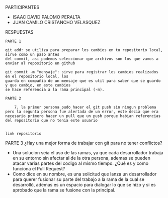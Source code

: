 
PARTICIPANTES
- ISAAC DAVID PALOMO PERALTA
- JUAN CAMILO CRISTANCHO VELASQUEZ

RESPUESTAS

    PARTE 1
    
    git add: se utiliza para preparar los cambios en tu repositorio local, sirve como un paso antes
    del commit, asi podemos seleccionar que archivos son los que vamos a enviar al repositorio en github

    git commit -m "mensaje": sirve para registrar los cambios realizados en el repositorio local, los 
    guarda en compañia de un mensaje que es util para saber que se guardo y que cambio, en este cambios
    se hace referencia a la rama principal (-m).

    PARTE 2 

        7. la primer persona pudo hacer el git push sin ningun problema pero la segunta persona fue alertada de un error, este decia que era necesario primero hacer un pull que un push porque habian referencias del repositorio que no tenia este usuario


    link repositorio 

   PARTE 3
¿Hay una mejor forma de trabajar con git para no tener conflictos?
- Una solucion seia el uso de las ramas, ya que cada desarrollador trabaja en su entorno sin afectar al de la otra persona, ademas se pueden atacar varias partes del codigo al mismo tiempo.
¿Qué es y como funciona el Pull Request?
- Como dice en su nombre, es una solicitud que lanza un desarrollador para querer fusionar su parte del trabajo a la rama de la cual se desarrolló, ademas es un espacio para dialogar lo que se hizo y si es aprobado que la rama se fusione con la principal.

